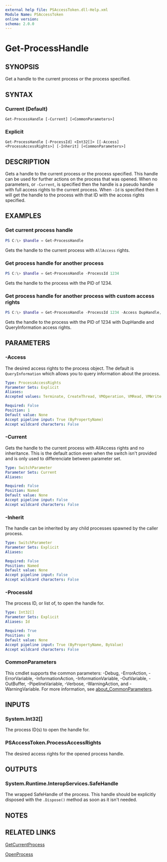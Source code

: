 ```yaml
---
external help file: PSAccessToken.dll-Help.xml
Module Name: PSAccessToken
online version:
schema: 2.0.0
---
```


# Get-ProcessHandle

## SYNOPSIS
Get a handle to the current process or the process specified.

## SYNTAX

### Current (Default)
```
Get-ProcessHandle [-Current] [<CommonParameters>]
```

### Explicit
```
Get-ProcessHandle [-ProcessId] <Int32[]> [[-Access] <ProcessAccessRights>] [-Inherit] [<CommonParameters>]
```

## DESCRIPTION
Gets a handle to the current process or the process specified.
This handle can be used for further actions on the process that was opened.
When no parameters, or `-Current`, is specified then the handle is a pseudo handle with full access rights to the current process.
When `-Id` is specified then it will get the handle to the process with that ID with the access rights specified.

## EXAMPLES

### Get current process handle
```powershell
PS C:\> $handle = Get-ProcessHandle
```

Gets the handle to the current process with `AllAccess` rights.

### Get process handle for another process
```powershell
PS C:\> $handle = Get-ProcessHandle -ProcessId 1234
```

Gets the handle to the process with the PID of 1234.

### Get process handle for another process with custom access rights
```powershell
PS C:\> $handle = Get-ProcessHandle -ProcessId 1234 -Access DupHandle, QueryInformation
```

Gets the handle to the process with the PID of 1234 with DupHandle and QueryInformation access rights.

## PARAMETERS

### -Access
The desired access rights to the process object.
The default is `QueryInformation` which allows you to query information about the process.

```yaml
Type: ProcessAccessRights
Parameter Sets: Explicit
Aliases:
Accepted values: Terminate, CreateThread, VMOperation, VMRead, VMWrite, DupHandle, CreateProcess, SetQuota, SetInformation, QueryInformation, SuspendResume, QueryLimitedInformation, Delete, ReadControl, WriteDAC, WriteOwner, StandardRightsRequired, Synchronize, AllAccess, AccessSystemSecurity

Required: False
Position: 1
Default value: None
Accept pipeline input: True (ByPropertyName)
Accept wildcard characters: False
```

### -Current
Gets the handle to the current process with AllAccess rights and no inheritance.
This is the default action even when the switch isn't provided and is only used to differenciate between parameter set.

```yaml
Type: SwitchParameter
Parameter Sets: Current
Aliases:

Required: False
Position: Named
Default value: None
Accept pipeline input: False
Accept wildcard characters: False
```

### -Inherit
The handle can be inherited by any child processes spawned by the caller process.

```yaml
Type: SwitchParameter
Parameter Sets: Explicit
Aliases:

Required: False
Position: Named
Default value: None
Accept pipeline input: False
Accept wildcard characters: False
```

### -ProcessId
The process ID, or list of, to open the handle for.

```yaml
Type: Int32[]
Parameter Sets: Explicit
Aliases: Id

Required: True
Position: 0
Default value: None
Accept pipeline input: True (ByPropertyName, ByValue)
Accept wildcard characters: False
```

### CommonParameters
This cmdlet supports the common parameters: -Debug, -ErrorAction, -ErrorVariable, -InformationAction, -InformationVariable, -OutVariable, -OutBuffer, -PipelineVariable, -Verbose, -WarningAction, and -WarningVariable. For more information, see [about_CommonParameters](http://go.microsoft.com/fwlink/?LinkID=113216).

## INPUTS

### System.Int32[]
The process ID(s) to open the handle for.

### PSAccessToken.ProcessAccessRights
The desired access rights for the opened process handle.

## OUTPUTS

### System.Runtime.InteropServices.SafeHandle
The wrapped SafeHandle of the process. This handle should be explicitly disposed with the `.Dispose()` method as soon as it isn't needed.

## NOTES

## RELATED LINKS

[GetCurrentProcess](https://docs.microsoft.com/en-us/windows/win32/api/processthreadsapi/nf-processthreadsapi-getcurrentprocess)

[OpenProcess](https://docs.microsoft.com/en-us/windows/win32/api/processthreadsapi/nf-processthreadsapi-openprocess)
